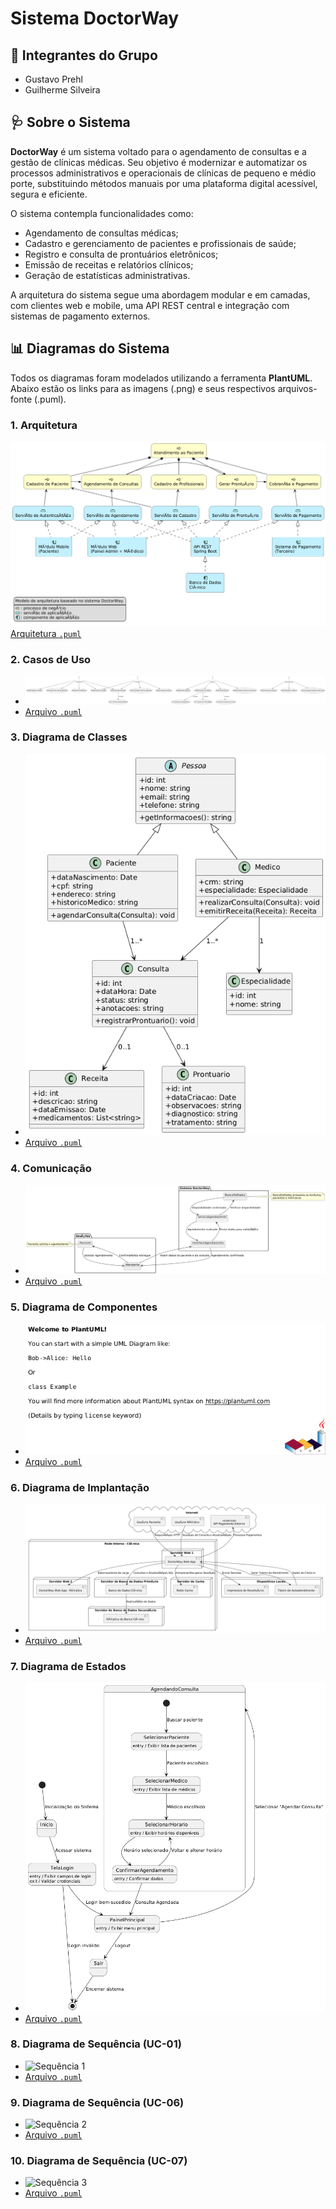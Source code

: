 # Sistema DoctorWay

## 👥 Integrantes do Grupo

- Gustavo Prehl
- Guilherme Silveira

## 🩺 Sobre o Sistema

**DoctorWay** é um sistema voltado para o agendamento de consultas e a gestão de clínicas médicas. Seu objetivo é modernizar e automatizar os processos administrativos e operacionais de clínicas de pequeno e médio porte, substituindo métodos manuais por uma plataforma digital acessível, segura e eficiente.

O sistema contempla funcionalidades como:

- Agendamento de consultas médicas;
- Cadastro e gerenciamento de pacientes e profissionais de saúde;
- Registro e consulta de prontuários eletrônicos;
- Emissão de receitas e relatórios clínicos;
- Geração de estatísticas administrativas.

A arquitetura do sistema segue uma abordagem modular e em camadas, com clientes web e mobile, uma API REST central e integração com sistemas de pagamento externos.

## 📊 Diagramas do Sistema

Todos os diagramas foram modelados utilizando a ferramenta **PlantUML**. Abaixo estão os links para as imagens (.png) e seus respectivos arquivos-fonte (.puml).

### 1. Arquitetura
 ![Arquitetura](./Projeto%20PlantUML%20API/plantuml_diagrams/Arquitetura%20-%20DoctorWay.png)
 [Arquitetura `.puml`](./Projeto%20PlantUML%20API/plantuml_code/Arquitetura%20-%20DoctorWay.puml)

### 2. Casos de Uso
- ![Casos de Uso](./Projeto%20PlantUML%20API/plantuml_diagrams/Casos%20de%20uso%20-%20DoctorWay.png)
- [Arquivo `.puml`](./Projeto%20PlantUML%20API/plantuml_code/Casos%20de%20Uso%20-%20DoctorWay.puml)

### 3. Diagrama de Classes
- ![Classes](./Projeto%20PlantUML%20API/plantuml_diagrams/Classes%20-%20DoctorWay.png)
- [Arquivo `.puml`](./Projeto%20PlantUML%20API/plantuml_code/Classes%20-%20DoctorWay.puml)

### 4. Comunicação
- ![Comunicação](./Projeto%20PlantUML%20API/plantuml_diagrams/Comunicação%20-%20DoctorWay.png)
- [Arquivo `.puml`](./Projeto%20PlantUML%20API/plantuml_code/Comunicação%20-%20DoctorWay.puml)

### 5. Diagrama de Componentes
- ![Componentes](./Projeto%20PlantUML%20API/plantuml_diagrams/Diagrama%20de%20Componentes%20-%20DoctorWay.png)
- [Arquivo `.puml`](./Projeto%20PlantUML%20API/plantuml_code/Diagrama%20de%20Componentes.puml)

### 6. Diagrama de Implantação
- ![Implantação](./Projeto%20PlantUML%20API/plantuml_diagrams/Implantação%20-%20DoctorWay.png)
- [Arquivo `.puml`](./Projeto%20PlantUML%20API/plantuml_code/Implantação%20-%20DoctorWay.puml)

### 7. Diagrama de Estados
- ![Estados](./Projeto%20PlantUML%20API/plantuml_diagrams/Estados.png)
- [Arquivo `.puml`](./Projeto%20PlantUML%20API/plantuml_code/Estados%20-%20DoctorWay.puml)

### 8. Diagrama de Sequência (UC-01)
- ![Sequência 1](./Projeto%20PlantUML%20API/plantuml_diagrams/Diagrama%20de%20Sequência%20—%20UC-01.png)
- [Arquivo `.puml`](./Projeto%20PlantUML%20API/plantuml_code/Diagrama%20de%20Sequência%20—%20UC-01.puml)

### 9. Diagrama de Sequência (UC-06)
- ![Sequência 2](./Projeto%20PlantUML%20API/plantuml_diagrams/Diagrama%20de%20Sequência%20—%20UC-06.png)
- [Arquivo `.puml`](./Projeto%20PlantUML%20API/plantuml_code/Diagrama%20de%20Sequência%20—%20UC-06.puml)

### 10. Diagrama de Sequência (UC-07)
- ![Sequência 3](./Projeto%20PlantUML%20API/plantuml_diagrams/Diagrama%20de%20Sequência%20—%20UC-07.png)
- [Arquivo `.puml`](./Projeto%20PlantUML%20API/plantuml_code/Diagrama%20de%20Sequência%20—%20UC-07.puml)


